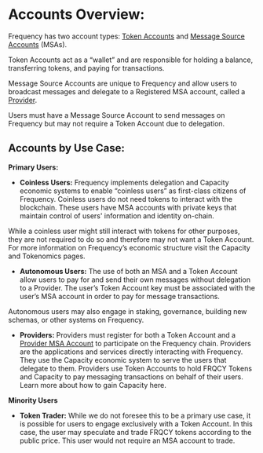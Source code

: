 # Accounts Overview:

Frequency has two account types: [Token Accounts](#1-token-account) and [Message Source Accounts](2-message-source-account-msa) (MSAs). 

Token Accounts act as a “wallet” and are responsible for holding a balance, transferring tokens, and paying for transactions. 

Message Source Accounts are unique to Frequency and allow users to broadcast messages and delegate to a Registered MSA account, called a [Provider](#provider).

Users must have a Message Source Account to send messages on Frequency but may not require a Token Account due to delegation.

## Accounts by Use Case:
**Primary Users:**

* **Coinless Users:** Frequency implements delegation and Capacity economic systems to enable “coinless users” as first-class citizens of Frequency. 
Coinless users do not need tokens to interact with the blockchain. 
These users have MSA accounts with private keys that maintain control of users' information and identity on-chain. 

While a coinless user might still interact with tokens for other purposes, they are not required to do so and therefore may not want a Token Account. 
For more information on Frequency’s economic structure visit the Capacity and Tokenomics pages. 

* **Autonomous Users:** The use of both an MSA and a Token Account allow users to pay for and send their own messages without delegation to a Provider. 
The user’s Token Account key must be associated with the user’s MSA account in order to pay for message transactions. 

Autonomous users may also engage in staking, governance, building new schemas, or other systems on Frequency.
 
* **Providers:** Providers must register for both a Token Account and a [Provider MSA Account](#provider-msa) to participate on the Frequency chain. 
Providers are the applications and services directly interacting with Frequency. 
They use the Capacity economic system to serve the users that delegate to them. 
Providers use Token Accounts to hold FRQCY Tokens and Capacity to pay messaging transactions on behalf of their users. 
Learn more about how to gain Capacity here. 

**Minority Users**

* **Token Trader:** While we do not foresee this to be a primary use case, it is possible for users to engage exclusively with a Token Account. 
In this case, the user may speculate and trade FRQCY tokens according to the public price. 
This user would not require an MSA account to trade. 

